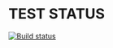 # TEST STATUS

[![Build status](https://ci.appveyor.com/api/projects/status/gewq9blaxlag8oj0?svg=true)](https://ci.appveyor.com/project/ayostar/ahj-sse-wss-client)
